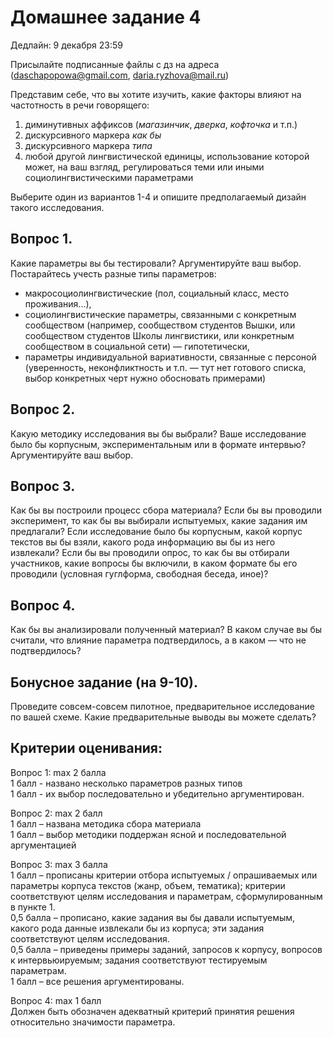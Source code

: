 # Домашнее задание 4

Дедлайн: 9 декабря 23:59

Присылайте подписанные файлы с дз на адреса (daschapopowa@gmail.com, daria.ryzhova@mail.ru)

Представим себе, что вы хотите изучить, какие факторы влияют на частотность в речи говорящего:
1. диминутивных аффиксов (*магазинчик*, *дверка*, *кофточка* и т.п.)
2. дискурсивного маркера *как бы*
3. дискурсивного маркера *типа*
4. любой другой лингвистической единицы, использование которой может, на ваш взгляд, регулироваться теми или иными социолингвистическими параметрами

Выберите один из вариантов 1-4 и опишите предполагаемый дизайн такого исследования.

## Вопрос 1.
Какие параметры вы бы тестировали? Аргументируйте ваш выбор.
Постарайтесь учесть разные типы параметров:
- макросоциолингвистические (пол, социальный класс, место проживания...),
- социолингвистические параметры, связанными с конкретным сообществом (например, сообществом студентов Вышки, или сообществом студентов Школы лингвистики, или конкретным сообществом в социальной сети) — гипотетически,
- параметры индивидуальной вариативности, связанные с персоной (уверенность, неконфликтность и т.п. — тут нет готового списка, выбор конкретных черт нужно обосновать примерами)

## Вопрос 2.
Какую методику исследования вы бы выбрали? Ваше исследование было бы корпусным, экспериментальным или в формате интервью? Аргументируйте ваш выбор.

## Вопрос 3.
Как бы вы построили процесс сбора материала? Если бы вы проводили эксперимент, то как бы вы выбирали испытуемых, какие задания им предлагали? Если исследование было бы корпусным, какой корпус текстов вы бы взяли, какого рода информацию вы бы из него извлекали? Если бы вы проводили опрос, то как бы вы отбирали участников, какие вопросы бы включили, в каком формате бы его проводили (условная гуглформа, свободная беседа, иное)?

## Вопрос 4.
Как бы вы анализировали полученный материал? В каком случае вы бы считали, что влияние параметра подтвердилось, а в каком — что не подтвердилось?

## Бонусное задание (на 9-10).
Проведите совсем-совсем пилотное, предварительное исследование по вашей схеме. Какие предварительные выводы вы можете сделать?


## Критерии оценивания:

Вопрос 1: max 2 балла  
1 балл - названо несколько параметров разных типов  
1 балл - их выбор последовательно и убедительно аргументирован.

Вопрос 2: max 2 балл  
1 балл – названа методика сбора материала  
1 балл – выбор методики поддержан ясной и последовательной аргументацией

Вопрос 3: max 3 балла  
1 балл – прописаны критерии отбора испытуемых / опрашиваемых или параметры корпуса текстов (жанр, объем, тематика); критерии соответствуют целям исследования и параметрам, сформулированным в пункте 1.  
0,5 балла – прописано, какие задания вы бы давали испытуемым, какого рода данные извлекали бы из корпуса; эти задания соответствуют целям исследования.  
0,5 балла – приведены примеры заданий, запросов к корпусу, вопросов к интервьюируемым; задания соответствуют тестируемым параметрам.  
1 балл – все решения аргументированы.

Вопрос 4: max 1 балл  
Должен быть обозначен адекватный критерий принятия решения относительно значимости параметра.
